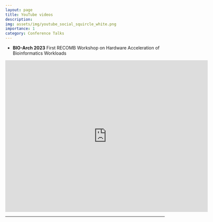 ```yaml
---
layout: page
title: YouTube videos
description: 
img: assets/img/youtube_social_squircle_white.png
importance: 1
category: Conference Talks
---
```


* **BIO-Arch 2023** First RECOMB Workshop on Hardware Acceleration of Bioinformatics Workloads

<iframe width="640" height="480" src="https://www.youtube.com/embed/6ichXKktenw" title="YouTube video player" frameborder="0" allow="accelerometer; autoplay; clipboard-write; encrypted-media; gyroscope; picture-in-picture; web-share" allowfullscreen></iframe>

---

